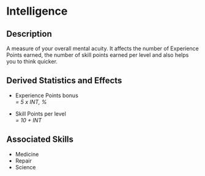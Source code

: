 # Intelligence

## Description

A measure of your overall mental acuity. It affects the number of Experience Points earned, the number of skill points earned per level and also helps you to think quicker.

## Derived Statistics and Effects

- Experience Points bonus  
  *= 5 x INT, %*

- Skill Points per level  
  *= 10 + INT*

## Associated Skills

- Medicine
- Repair
- Science
